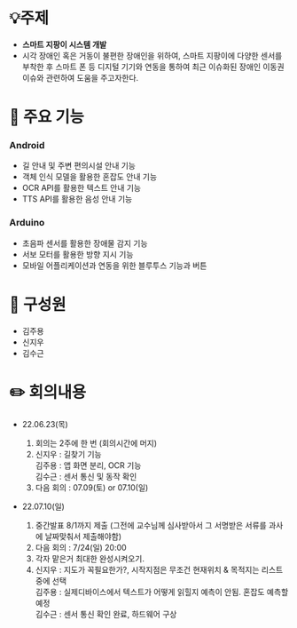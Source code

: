 # 💡주제



- **스마트 지팡이 시스템 개발**
- 시각 장애인 혹은 거동이 불편한 장애인을 위하여, 스마트 지팡이에 다양한 센서를 부착한 후 스마트 폰 등 디지털 기기와 연동을 통하여 최근 이슈화된 장애인 이동권 이슈와 관련하여 도움을 주고자한다.


# 🔑 주요 기능


### Android


- 길 안내 및 주변 편의시설 안내 기능
- 객체 인식 모델을 활용한 혼잡도 안내 기능
- OCR API를 활용한 텍스트 안내 기능
- TTS API를 활용한 음성 안내 기능


### Arduino


- 초음파 센서를 활용한 장애물 감지 기능
- 서보 모터를 활용한 방향 지시 기능
- 모바일 어플리케이션과 연동을 위한 블루투스 기능과 버튼


# 🤼 구성원



- 김주용
- 신지우
- 김수근


# :pencil2: 회의내용
- 22.06.23(목) 
  1) 회의는 2주에 한 번 (회의시간에 머지) 
  2) 신지우 : 길찾기 기능 \
     김주용 : 앱 화면 분리, OCR 기능\
     김수근 : 센서 통신 및 동작 확인 
  3) 다음 회의 : 07.09(토) or 07.10(일)
  
- 22.07.10(일) 
  1) 중간발표 8/1까지 제출 (그전에 교수님께 심사받아서 그 서명받은 서류를 과사에 날짜맞춰서 제출해야함)
  2) 다음 회의 : 7/24(일) 20:00
  3) 각자 맡은거 최대한 완성시켜오기. 
  4) 신지우 : 지도가 꼭필요한가?, 시작지점은 무조건 현재위치 & 목적지는 리스트중에 선택 \
     김주용 : 실제디바이스에서 텍스트가 어떻게 읽힐지 예측이 안됨. 혼잡도 예측할 예정 \
     김수근 : 센서 통신 확인 완료, 하드웨어 구상

